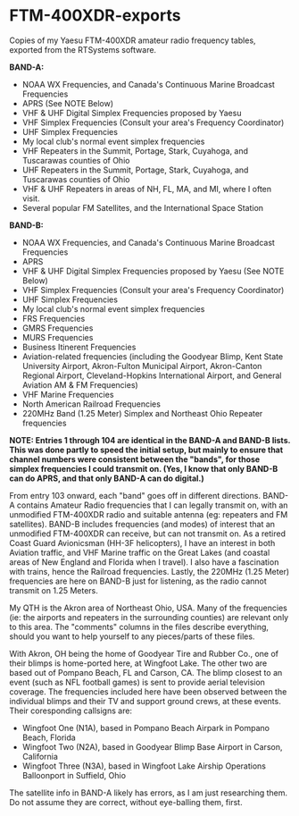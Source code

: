 # FTM-400XDR-exports
Copies of my Yaesu FTM-400XDR amateur radio frequency tables, exported from the RTSystems software.

**BAND-A:**
- NOAA WX Frequencies, and Canada's Continuous Marine Broadcast Frequencies
- APRS (See NOTE Below)
- VHF & UHF Digital Simplex Frequencies proposed by Yaesu
- VHF Simplex Frequencies (Consult your area's Frequency Coordinator)
- UHF Simplex Frequencies
- My local club's normal event simplex frequencies
- VHF Repeaters in the Summit, Portage, Stark, Cuyahoga, and Tuscarawas counties of Ohio
- UHF Repeaters in the Summit, Portage, Stark, Cuyahoga, and Tuscarawas counties of Ohio
- VHF & UHF Repeaters in areas of NH, FL, MA, and MI, where I often visit.
- Several popular FM Satellites, and the International Space Station

**BAND-B:**
- NOAA WX Frequencies, and Canada's Continuous Marine Broadcast Frequencies
- APRS
- VHF & UHF Digital Simplex Frequencies proposed by Yaesu (See NOTE Below)
- VHF Simplex Frequencies (Consult your area's Frequency Coordinator)
- UHF Simplex Frequencies
- My local club's normal event simplex frequencies
- FRS Frequencies
- GMRS Frequencies
- MURS Frequencies
- Business Itinerent Frequencies
- Aviation-related frequencies (including the Goodyear Blimp, Kent State University Airport, Akron-Fulton Municipal Airport, Akron-Canton Regional Airport, Cleveland-Hopkins International Airport, and General Aviation AM & FM Frequencies)
- VHF Marine Frequencies
- North American Railroad Frequencies
- 220MHz Band (1.25 Meter) Simplex and Northeast Ohio Repeater frequencies

**NOTE: Entries 1 through 104 are identical in the BAND-A and BAND-B lists.  This was done partly to speed the initial setup, but mainly to ensure that channel numbers were consistent between the "bands", for those simplex frequencies I could transmit on.  (Yes, I know that only BAND-B can do APRS, and that only BAND-A can do digital.)**

From entry 103 onward, each "band" goes off in different directions.  BAND-A contains Amateur Radio frequencies that I can legally transmit on, with an unmodified FTM-400XDR radio and suitable antenna (eg: repeaters and FM satellites).  BAND-B includes frequencies (and modes) of interest that an unmodified FTM-400XDR can receive, but can not transmit on.  As a retired Coast Guard Avionicsman (HH-3F helicopters), I have an interest in both Aviation traffic, and VHF Marine traffic on the Great Lakes (and coastal areas of New England and Florida when I travel).  I also have a fascination with trains, hence the Railroad frequencies.  Lastly, the 220MHz (1.25 Meter) frequencies are here on BAND-B just for listening, as the radio cannot transmit on 1.25 Meters.

My QTH is the Akron area of Northeast Ohio, USA.  Many of the frequencies (ie: the airports and repeaters in the surrounding counties) are relevant only to this area.  The "comments" columns in the files describe everything, should you want to help yourself to any pieces/parts of these files.

With Akron, OH being the home of Goodyear Tire and Rubber Co., one of their blimps is home-ported here, at Wingfoot Lake.  The other two are based out of Pompano Beach, FL and Carson, CA.  The blimp closest to an event (such as NFL football games) is sent to provide aerial television coverage.  The frequencies included here have been observed between the individual blimps and their TV and support ground crews, at these events.  Their coresponding callsigns are:
- Wingfoot One (N1A), based in Pompano Beach Airpark in Pompano Beach, Florida
- Wingfoot Two (N2A), based in Goodyear Blimp Base Airport in Carson, California
- Wingfoot Three (N3A), based in Wingfoot Lake Airship Operations Balloonport in Suffield, Ohio

The satellite info in BAND-A likely has errors, as I am just researching them.  Do not assume they are correct, without eye-balling them, first.
